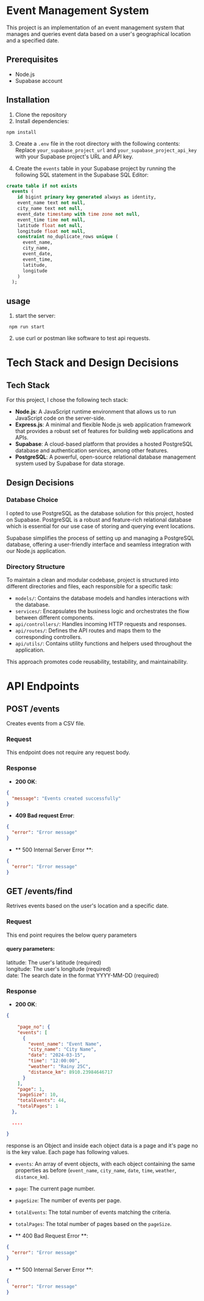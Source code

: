 # Event Management System

This project is an implementation of an event management system that manages and queries event data based on a user's geographical location and a specified date.

## Prerequisites

- Node.js
- Supabase account

## Installation

1. Clone the repository
2. Install dependencies:

```cli
npm install
```

3. Create a `.env` file in the root directory with the following contents:
   Replace `your_supabase_project_url` and `your_supabase_project_api_key` with your Supabase project's URL and API key.

4. Create the `events` table in your Supabase project by running the following SQL statement in the Supabase SQL Editor:

```sql
create table if not exists
  events (
    id bigint primary key generated always as identity,
    event_name text not null,
    city_name text not null,
    event_date timestamp with time zone not null,
    event_time time not null,
    latitude float not null,
    longitude float not null,
    constraint no_duplicate_rows unique (
      event_name,
      city_name,
      event_date,
      event_time,
      latitude,
      longitude
    )
  );
```

## usage

1. start the server:

```cli
 npm run start
```

2. use curl or postman like software to test api requests.

# Tech Stack and Design Decisions

## Tech Stack

For this project, I chose the following tech stack:

- **Node.js**: A JavaScript runtime environment that allows us to run JavaScript code on the server-side.
- **Express.js**: A minimal and flexible Node.js web application framework that provides a robust set of features for building web applications and APIs.
- **Supabase**: A cloud-based platform that provides a hosted PostgreSQL database and authentication services, among other features.
- **PostgreSQL**: A powerful, open-source relational database management system used by Supabase for data storage.

## Design Decisions

### Database Choice

I opted to use PostgreSQL as the database solution for this project, hosted on Supabase. PostgreSQL is a robust and feature-rich relational database which is essential for our use case of storing and querying event locations.

Supabase simplifies the process of setting up and managing a PostgreSQL database, offering a user-friendly interface and seamless integration with our Node.js application.

### Directory Structure

To maintain a clean and modular codebase, project is structured into different directories and files, each responsible for a specific task:

- `models/`: Contains the database models and handles interactions with the database.
- `services/`: Encapsulates the business logic and orchestrates the flow between different components.
- `api/controllers/`: Handles incoming HTTP requests and responses.
- `api/routes/`: Defines the API routes and maps them to the corresponding controllers.
- `api/utils/`: Contains utility functions and helpers used throughout the application.

This approach promotes code reusability, testability, and maintainability.

# API Endpoints

## POST /events

Creates events from a CSV file.

### Request

This endpoint does not require any request body.

### Response

- **200 OK**:

```json
{
  "message": "Events created successfully"
}
```

- **409 Bad request Error**:

```json
{
  "error": "Error message"
}
```

- ** 500 Internal Server Error **:

```json
{
  "error": "Error message"
}
```

## GET /events/find

Retrives events based on the user's location and a specific date.

### Request

This end point requires the below query parameters

#### query parameters:

latitude: The user's latitude (required) \
longitude: The user's longitude (required) \
date: The search date in the format YYYY-MM-DD (required)

### Response

- **200 OK**:

```json
{
  
    "page_no": {
    "events": [
      {
        "event_name": "Event Name",
        "city_name": "City Name",
        "date": "2024-03-15",
        "time": "12:00:00",
        "weather": "Rainy 25C",
        "distance_km": 8910.23984646717
      }
    ],
    "page": 1,
    "pageSize": 10,
    "totalEvents": 44,
    "totalPages": 1
  },

  ....

}

```

response is an Object and inside each object data is a page and it's page no is the key value. Each page has following values.

- `events`: An array of event objects, with each object containing the same properties as before (`event_name`, `city_name`, `date`, `time`, `weather`, `distance_km`).
- `page`: The current page number.
- `pageSize`: The number of events per page.
- `totalEvents`: The total number of events matching the criteria.
- `totalPages`: The total number of pages based on the `pageSize`.

- ** 400 Bad Request Error **:

```json
{
  "error": "Error message"
}
```

- ** 500 Internal Server Error **:

```json
{
  "error": "Error message"
}
```
